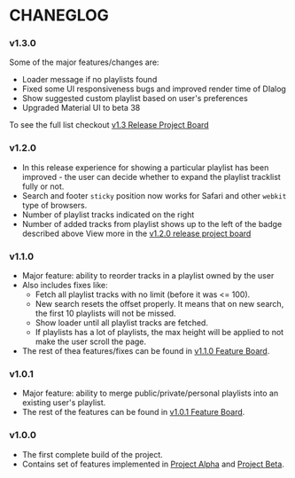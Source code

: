 # CHANEGLOG
### v1.3.0
Some of the major features/changes are:
* Loader message if no playlists found
* Fixed some UI responsiveness bugs and improved render time of DIalog
* Show suggested custom playlist based on user's preferences
* Upgraded Material UI to beta 38

To see the full list checkout [v1.3 Release Project Board](https://github.com/DalerAsrorov/componofy/projects/7)

### v1.2.0
* In this release experience for showing a particular playlist has been improved - the user can decide whether to expand the playlist tracklist fully or not.
* Search and footer `sticky` position now works for Safari and other `webkit` type of browsers.
* Number of playlist tracks indicated on the right
* Number of added tracks from playlist shows up to the left of the badge described above
View more in the [v1.2.0 release project board](https://github.com/DalerAsrorov/componofy/projects/6)

### v1.1.0

* Major feature: ability to reorder tracks in a playlist owned by the user
* Also includes fixes like:
  * Fetch all playlist tracks with no limit (before it was <= 100).
  * New search resets the offset properly. It means that on new search, the first 10 playlists will not be missed.
  * Show loader until all playlist tracks are fetched.
  * If playlists has a lot of playlists, the max height will be applied to not make the user scroll the page.
* The rest of thea features/fixes can be found in [v1.1.0 Feature Board](https://github.com/DalerAsrorov/componofy/projects/5).

### v1.0.1

* Major feature: ability to merge public/private/personal playlists into an existing user's playlist.
* The rest of the features can be found in [v1.0.1 Feature Board](https://github.com/DalerAsrorov/componofy/projects/3).

### v1.0.0

* The first complete build of the project.
* Contains set of features implemented in [Project Alpha](https://github.com/DalerAsrorov/componofy/projects/1)
  and [Project Beta](https://github.com/DalerAsrorov/componofy/projects/2).
